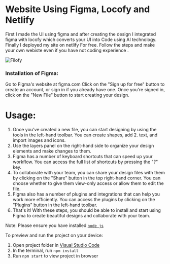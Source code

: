 
 # Website Using Figma, Locofy and Netlify 
 <p>
 First I made the UI using figma and after creating the design I integrated figma with locofy which converts your UI into Code using AI technology. Finally I deployed my site on netlify For free. Follow the steps and make your own  webiste even if you have not coding experience .
 </p>
  
 
 ![Filofy](https://user-images.githubusercontent.com/90936436/223407068-0b7c3eff-2d3b-4638-934f-71f753c36cd2.png)

 
 
 
 
### Installation of Figma:
<div>
Go to Figma's website at figma.com
Click on the "Sign up for free" button to create an account, or sign in if you already have one.
Once you're signed in, click on the "New File" button to start creating your design.

# Usage:
1. Once you've created a new file, you can start designing by using the tools in the left-hand toolbar. You can create shapes, add 2. text, and import images and icons.
3. Use the layers panel on the right-hand side to organize your design elements and make changes to them.
3. Figma has a number of keyboard shortcuts that can speed up your workflow. You can access the full list of shortcuts by pressing the "?" key.
4. To collaborate with your team, you can share your design files with them by clicking on the "Share" button in the top right-hand corner. You can choose whether to give them view-only access or allow them to edit the file.
5. Figma also has a number of plugins and integrations that can help you work more efficiently. You can access the plugins by clicking on the "Plugins" button in the left-hand toolbar.
6. That's it! With these steps, you should be able to install and start using Figma to create beautiful designs and collaborate with your team.

</div>





 
 
 
 
 
 
 
 
 
 
 
 
 
 
 
 
 
 
 
 
 
 
 
 
 
 
 
 
 
 
 
 
 
  Note: Please ensure you have installed <code><a href="https://nodejs.org/en/download/">node js</a></code>

  To preview and run the project on your device:
  1) Open project folder in <a href="https://code.visualstudio.com/download">Visual Studio Code</a>
  2) In the terminal, run `npm install`
  3) Run `npm start` to view project in browser
  
